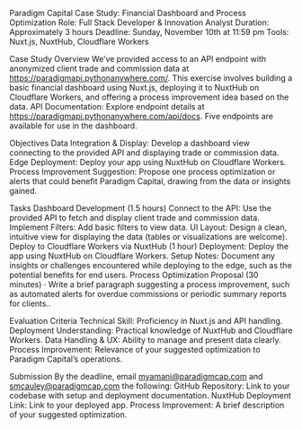 Paradigm Capital Case Study: Financial Dashboard and Process Optimization
Role: Full Stack Developer & Innovation Analyst
Duration: Approximately 3 hours
Deadline: Sunday, November 10th at 11:59 pm
Tools: Nuxt.js, NuxtHub, Cloudflare Workers

Case Study Overview
We’ve provided access to an API endpoint with anonymized client trade and commission data at https://paradigmapi.pythonanywhere.com/. This exercise involves building a basic financial dashboard using Nuxt.js, deploying it to NuxtHub on Cloudflare Workers, and offering a process improvement idea based on the data.
API Documentation: Explore endpoint details at https://paradigmapi.pythonanywhere.com/api/docs. Five endpoints are available for use in the dashboard.

Objectives
Data Integration & Display: Develop a dashboard view connecting to the provided API and displaying trade or commission data.
Edge Deployment: Deploy your app using NuxtHub on Cloudflare Workers.
Process Improvement Suggestion: Propose one process optimization or alerts that could benefit Paradigm Capital, drawing from the data or insights gained.

Tasks
Dashboard Development (1.5 hours)
Connect to the API: Use the provided API to fetch and display client trade and commission data.
Implement Filters: Add basic filters to view data.
UI Layout: Design a clean, intuitive view for displaying the data (tables or visualizations are welcome).
Deploy to Cloudflare Workers via NuxtHub (1 hour)
Deployment: Deploy the app using NuxtHub on Cloudflare Workers.
Setup Notes: Document any insights or challenges encountered while deploying to the edge, such as the potential benefits for end users.
Process Optimization Proposal (30 minutes)
· Write a brief paragraph suggesting a process improvement, such as automated alerts for overdue commissions or periodic summary reports for clients..

Evaluation Criteria
Technical Skill: Proficiency in Nuxt.js and API handling.
Deployment Understanding: Practical knowledge of NuxtHub and Cloudflare Workers.
Data Handling & UX: Ability to manage and present data clearly.
Process Improvement: Relevance of your suggested optimization to Paradigm Capital’s operations.

Submission
By the deadline, email myamani@paradigmcap.com and smcauley@paradigmcap.com the following:
GitHub Repository: Link to your codebase with setup and deployment documentation.
NuxtHub Deployment Link: Link to your deployed app.
Process Improvement: A brief description of your suggested optimization.
